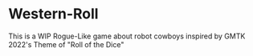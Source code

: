 # Western-Roll
This is a WIP Rogue-Like game about robot cowboys inspired by GMTK 2022's Theme of "Roll of the Dice"
